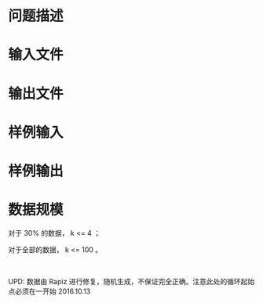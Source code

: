 

# 问题描述



# 输入文件



# 输出文件



# 样例输入



# 样例输出



# 数据规模


<p>
对于 30% 的数据， k &lt;= 4 ；
</p>
<p>
对于全部的数据， k &lt;= 100 。
</p>
<p>
<br/>
</p>
<p>
UPD: 数据由 Rapiz 进行修复，随机生成，不保证完全正确。注意此处的循环起始点必须在一开始 2016.10.13
</p>
<br/>
<cstdio><cstring><cstdlib><ctime><cctype><algorithm><cmath><class t=""></class></cmath></algorithm></cctype></ctime></cstdlib></cstring></cstdio>
